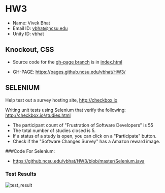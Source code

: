# HW3

* Name:  Vivek Bhat
* Email ID: vbhat@ncsu.edu
* Unity ID: vbhat

## Knockout, CSS

* Source code for the [gh-page branch](https://github.ncsu.edu/vbhat/HW3/tree/gh-pages) is in [index.html](https://github.ncsu.edu/vbhat/HW3/blob/gh-pages/index.html)

* GH-PAGE: https://pages.github.ncsu.edu/vbhat/HW3/ 


## SELENIUM

Help test out a survey hosting site, http://checkbox.io

Writing unit tests using Selenium that verify the following:
http://checkbox.io/studies.html

* The participant count of "Frustration of Software Developers" is 55
* The total number of studies closed is 5.
* If a status of a study is open, you can click on a "Participate" button.
* Check if the "Software Changes Survey" has a Amazon reward image.

###Code For Selenium: 

* https://github.ncsu.edu/vbhat/HW3/blob/master/Selenium.java

### Test Results

![test_result](https://github.ncsu.edu/vbhat/HW3/blob/master/Resources/TestResult.png)
